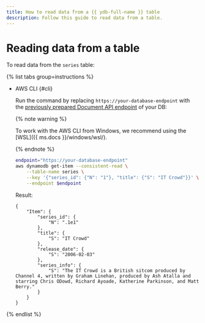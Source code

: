 ```yaml
---
title: How to read data from a {{ ydb-full-name }} table
description: Follow this guide to read data from a table.
---
```


# Reading data from a table

To read data from the `series` table:

{% list tabs group=instructions %}

* AWS CLI {#cli}

   Run the command by replacing `https://your-database-endpoint` with the [previously prepared Document API endpoint](index.md#before-you-begin) of your DB:

   {% note warning %}

   To work with the AWS CLI from Windows, we recommend using the [WSL]({{ ms.docs }}/windows/wsl/).

   {% endnote %}

   ```bash
   endpoint="https://your-database-endpoint"
   aws dynamodb get-item --consistent-read \
       --table-name series \
       --key '{"series_id": {"N": "1"}, "title": {"S": "IT Crowd"}}' \
       --endpoint $endpoint
   ```

   Result:

   ```text
   {
       "Item": {
           "series_id": {
               "N": ".1e1"
           },
           "title": {
               "S": "IT Crowd"
           },
           "release_date": {
               "S": "2006-02-03"
           },
           "series_info": {
               "S": "The IT Crowd is a British sitcom produced by Channel 4, written by Graham Linehan, produced by Ash Atalla and starring Chris ODowd, Richard Ayoade, Katherine Parkinson, and Matt Berry."
           }
       }
   }
   ```

{% endlist %}
